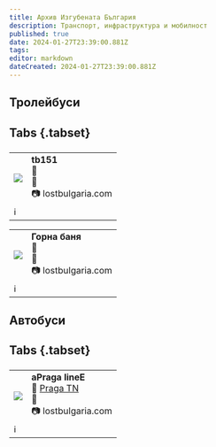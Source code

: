```yaml
---
title: Архив Изгубената България
description: Транспорт, инфраструктура и мобилност
published: true
date: 2024-01-27T23:39:00.881Z
tags: 
editor: markdown
dateCreated: 2024-01-27T23:39:00.881Z
---
```




## Тролейбуси
## Tabs {.tabset}
### 
<!--следващ пост--> 
<div class="table-responsive"><table style="width:100%"><tr>
<td><img src="http://46.10.181.183:1518/trinmo/gallery/lostbulgaria/tb151.jpg"></td>
<td><b>tb151</b><br> 🚎 <a href=""></a> <br>📌 <br> 📷 lostbulgaria.com</td></tr>
  <td colspan=2 >ℹ️ </td></table></div>

<!--следващ пост--> 
<div class="table-responsive"><table style="width:100%"><tr>
<td><img src="http://46.10.181.183:1518/trinmo/gallery/lostbulgaria/tb%20gorna%20banya.jpg"></td>
<td><b>Горна баня</b><br> 🚎 <a href=""></a> <br>📌 <br> 📷 lostbulgaria.com</td></tr>
  <td colspan=2 >ℹ️ </td></table></div>
  
  
## Автобуси
## Tabs {.tabset}
### 
<!--следващ пост--> 
<div class="table-responsive"><table style="width:100%"><tr>
<td><img src="http://46.10.181.183:1518/trinmo/gallery/lostbulgaria/%d0%a1%d0%a4%20%d0%a5%d0%a5%d0%a5%d0%a5.jpg"></td>
<td><b>aPraga lineE</b><br> 🚌 <a href="/bg/public-transport/fleet-list/1935-praga-tn">Praga TN</a> <br>📌 <br> 📷 lostbulgaria.com</td></tr>
  <td colspan=2 >ℹ️ </td></table></div>